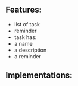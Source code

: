 Features:
---------
- list of task
- reminder
- task has:
 - a name
 - a description
 - a reminder


Implementations:
----------------
